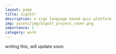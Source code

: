 ```yaml
---
layout: page
title: SignIt!
description: a sign language based quiz platform
img: assets/img/SignIt_project_cover.png
importance: 1
category: work
---
```


writing this, will update soon.
